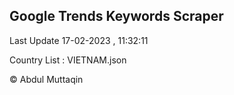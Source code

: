 

## Google Trends Keywords Scraper 
 
Last Update 17-02-2023 , 11:32:11

Country List :
VIETNAM.json



© Abdul Muttaqin 
